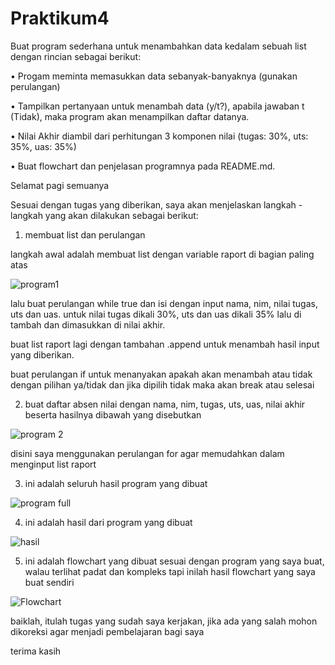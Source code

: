# Praktikum4

Buat program sederhana untuk menambahkan data kedalam sebuah list dengan rincian sebagai berikut:

• Progam meminta memasukkan data sebanyak-banyaknya (gunakan perulangan)

• Tampilkan pertanyaan untuk menambah data (y/t?), apabila jawaban t (Tidak), maka program akan menampilkan daftar datanya. 

• Nilai Akhir diambil dari perhitungan 3 komponen nilai (tugas: 30%, uts: 35%, uas: 35%)

• Buat flowchart dan penjelasan programnya pada README.md.

Selamat pagi semuanya

Sesuai dengan tugas yang diberikan, saya akan menjelaskan langkah - langkah yang akan dilakukan sebagai berikut:

1. membuat list dan perulangan

langkah awal adalah membuat list dengan variable raport di bagian paling atas

![program1](https://github.com/user-attachments/assets/cdc7e88d-947c-40ec-896b-7d2b393f67ee)

lalu buat perulangan while true dan isi dengan input nama, nim, nilai tugas, uts dan uas.
untuk nilai tugas dikali 30%, uts dan uas dikali 35% lalu di tambah dan dimasukkan di nilai akhir.

buat list raport lagi dengan tambahan .append untuk menambah hasil input yang diberikan.

buat perulangan if untuk menanyakan apakah akan menambah atau tidak dengan pilihan ya/tidak dan jika dipilih tidak maka akan break atau selesai

2. buat daftar absen nilai dengan nama, nim, tugas, uts, uas, nilai akhir beserta hasilnya dibawah yang disebutkan

![program 2](https://github.com/user-attachments/assets/1b06e497-ca43-4620-8d88-7d1bbff0d3e5)

disini saya menggunakan perulangan for agar memudahkan dalam menginput list raport

3. ini adalah seluruh hasil program yang dibuat
   
![program full](https://github.com/user-attachments/assets/89058b85-a6d2-4dab-aa76-cb8feb1f1463)

4. ini adalah hasil dari program yang dibuat
   
![hasil](https://github.com/user-attachments/assets/ce109c8e-adc4-436c-a7ef-8400af5ff4af)

5. ini adalah flowchart yang dibuat sesuai dengan program yang saya buat, walau terlihat padat dan kompleks tapi inilah hasil flowchart yang saya buat sendiri

![Flowchart](https://github.com/user-attachments/assets/deb8727e-b821-448a-856d-a31929c4e927)

baiklah, itulah tugas yang sudah saya kerjakan, jika ada yang salah mohon dikoreksi agar menjadi pembelajaran bagi saya

terima kasih
